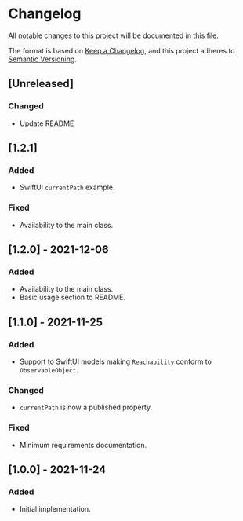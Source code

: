 # Changelog

All notable changes to this project will be documented in this file.

The format is based on [Keep a Changelog](https://keepachangelog.com/en/1.0.0/), and this project adheres to [Semantic Versioning](https://semver.org/spec/v2.0.0.html).

## [Unreleased]

### Changed

- Update README

## [1.2.1]

### Added

- SwiftUI `currentPath` example.

### Fixed

- Availability to the main class.

## [1.2.0] - 2021-12-06

### Added

- Availability to the main class.
- Basic usage section to README.

## [1.1.0] - 2021-11-25

### Added

- Support to SwiftUI models making `Reachability` conform to `ObservableObject`.
  
### Changed
  
- `currentPath` is now a published property.

### Fixed

- Minimum requirements documentation.

## [1.0.0] - 2021-11-24

### Added

- Initial implementation.
